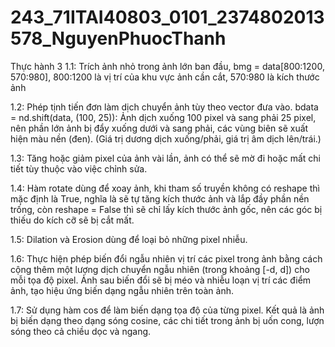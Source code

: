 # 243_71ITAI40803_0101_2374802013578_NguyenPhuocThanh
Thực hành 3
1.1: Trích ảnh nhỏ trong ảnh lớn ban đầu, bmg = data[800:1200, 570:980], 800:1200 là vị trí của khu vực ảnh cần cắt, 570:980 là kích thước ảnh

1.2: Phép tịnh tiến đơn làm dịch chuyển ảnh tùy theo vector đưa vào.
bdata = nd.shift(data, (100, 25)): Ảnh dịch xuống 100 pixel và sang phải 25 pixel, nên phần lớn ảnh bị đẩy xuống dưới và sang phải, các vùng biên sẽ xuất hiện màu nền (đen).
(Giá trị dương dịch xuống/phải, giá trị âm dịch lên/trái.)

1.3: Tăng hoặc giảm pixel của ảnh vài lần, ảnh có thể sẽ mờ đi hoặc mất chi tiết tùy thuộc vào việc chỉnh sửa.

1.4: Hàm rotate dùng để xoay ảnh, khi tham số truyền không có reshape thì mặc định là True, nghĩa là sẽ tự tăng kích thước ảnh và lắp đầy phần nền trống, còn reshape = False thì sẽ chỉ lấy kích thước ảnh gốc, nên các góc bị thiếu do kích cỡ sẽ bị cắt mất.

1.5: Dilation và Erosion dùng để loại bỏ những pixel nhiễu. 

1.6: Thực hiện phép biến đổi ngẫu nhiên vị trí các pixel trong ảnh bằng cách cộng thêm một lượng dịch chuyển ngẫu nhiên (trong khoảng [-d, d]) cho mỗi tọa độ pixel. Ảnh sau biến đổi sẽ bị méo và nhiễu loạn vị trí các điểm ảnh, tạo hiệu ứng biến dạng ngẫu nhiên trên toàn ảnh.

1.7: Sử dụng hàm cos để làm biến dạng tọa độ của từng pixel. Kết quả là ảnh bị biến dạng theo dạng sóng cosine, các chi tiết trong ảnh bị uốn cong, lượn sóng theo cả chiều dọc và ngang.